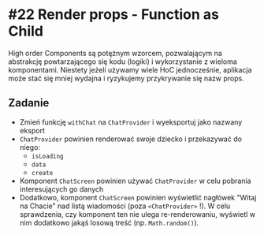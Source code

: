 # #22 Render props - Function as Child

High order Components są potężnym wzorcem, pozwalającym na abstrakcję powtarzającego się kodu (logiki) i wykorzystanie z wieloma komponentami. Niestety jeżeli używamy wiele HoC jednocześnie, aplikacja może stać się mniej wydajna i ryzykujemy przykrywanie się nazw props.

## Zadanie

- Zmień funkcję `withChat` na `ChatProvider` i wyeksportuj jako nazwany eksport
- `ChatProvider` powinien renderować swoje dziecko i przekazywać do niego:
  - `isLoading`
  - `data`
  - `create`
- Komponent `ChatScreen` powinien używać `ChatProvider` w celu pobrania interesujących go danych
- Dodatkowo, komponent `ChatScreen` powinien wyświetlić nagłówek "Witaj na Chacie" nad listą wiadomości (poza `<ChatProvider>` !). W celu sprawdzenia, czy komponent ten nie ulega re-renderowaniu, wyświetl w nim dodatkowo jakąś losową treść (np. `Math.random()`).
